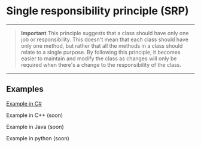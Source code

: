 # Single responsibility principle (SRP)

---

> **Important**
> This principle suggests that a class should have only one job or responsibility. This doesn't mean that each class should have only one method, but rather that all the methods in a class should relate to a single purpose. By following this principle, it becomes easier to maintain and modify the class as changes will only be required when there's a change to the responsibility of the class.

---

## Examples

[Example in C#](SRPexamples/ExampleInCS.md)

Example in C++ (soon)

Example in Java (soon)

Example in python (soon)
